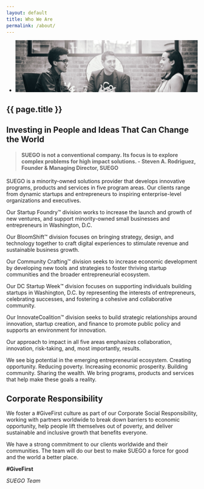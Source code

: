 ```yaml
---
layout: default
title: Who We Are
permalink: /about/
---
```


<section class="hero-slider">
  <div class="flash-gallery-wrapper">
    <ul class="flash-gallery bx-slider">
      <li><img src="/assets/images/about-suego.jpg" alt="group meeting" alt="About Us"/></li>
    </ul> 
  </div> 
</section>

<section class="content active">
  <h1 class="page-title">{{ page.title }}</h1>
  <h2>Investing in People and Ideas That Can Change the World</h2>
  <blockquote><h4>SUEGO is not a conventional company. Its focus is to explore complex problems for high impact solutions. - Steven A. Rodriguez, Founder &amp; Managing Director, SUEGO</h4></blockquote>
  <p>SUEGO is a minority-owned solutions provider that develops innovative programs, products and services in five program areas. Our clients range from dynamic startups and entrepreneurs to inspiring enterprise-level organizations and executives.</p>
  <p>Our Startup Foundry&trade; division works to increase the launch and growth of new ventures, and support minority-owned small businesses and entrepreneurs in Washington, D.C.</p>
  <p>Our BloomShift&trade; division focuses on bringing strategy, design, and technology together to craft digital experiences to stimulate revenue and sustainable business growth.</p>
  <p>Our Community Crafting&trade; division seeks to increase economic development by developing new tools and strategies to foster thriving startup communities and the broader entrepreneurial ecosystem.</p>
  <p>Our DC Startup Week&trade; division focuses on supporting individuals building startups in Washington, D.C. by representing the interests of entrepreneurs, celebrating successes, and fostering a cohesive and collaborative community.</p>
  <p>Our InnovateCoalition&trade; division seeks to build strategic relationships around innovation, startup creation, and finance to promote public policy and supports an environment for innovation.</p>
  <p>Our approach to impact in all five areas emphasizes collaboration, innovation, risk-taking, and, most importantly, results.</p>
  <p>We see big potential in the emerging entrepreneurial ecosystem. Creating opportunity. Reducing poverty. Increasing economic prosperity. Building community. Sharing the wealth. We bring programs, products and services that help make these goals a reality.</p>
  <h2>Corporate Responsibility</h2>
  <p>We foster a #GiveFirst culture as part of our Corporate Social Responsibility, working with partners worldwide to break down barriers to economic opportunity, help people lift themselves out of poverty, and deliver sustainable and inclusive growth that benefits everyone.</p>
  <p>We have a strong commitment to our clients worldwide and their communities. The team will do our best to make SUEGO a force for good and the world a better place.</p>
  <p><strong>#GiveFirst</strong></p>
  <p><i>SUEGO Team</i></p>
</section>
